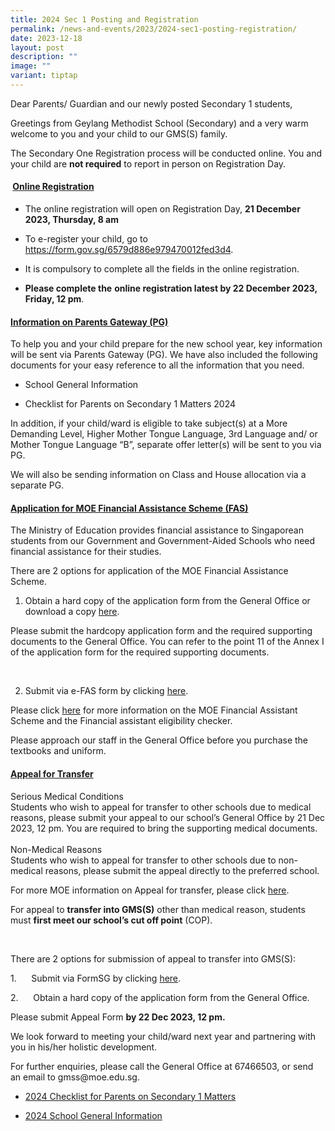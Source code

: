 ```yaml
---
title: 2024 Sec 1 Posting and Registration
permalink: /news-and-events/2023/2024-sec1-posting-registration/
date: 2023-12-18
layout: post
description: ""
image: ""
variant: tiptap
---
```

<p>Dear Parents/ Guardian and our newly posted Secondary 1 students,</p><p>Greetings from Geylang Methodist School (Secondary) and a very warm welcome to you and your child to our GMS(S) family.</p><p>The Secondary One Registration process will be conducted online. You and your child are&nbsp;<strong>not required</strong>&nbsp;to report in person on Registration Day.</p><h4>&nbsp;<u>Online Registration</u></h4><ul data-tight="true" class="tight"><li><p>The online registration will open on Registration Day, <strong>21 December 2023, Thursday, 8 am</strong></p></li><li><p>To e-register your child, go to <a href="https://form.gov.sg/6579d886e979470012fed3d4" rel="noopener noreferrer nofollow" target="_blank">https://form.gov.sg/6579d886e979470012fed3d4</a>.</p></li><li><p>It is compulsory to complete all the fields in the online registration.</p></li><li><p><strong>Please complete the</strong> <strong>online registration latest by 22 December 2023, Friday, 12 pm</strong>.</p></li></ul><h4><u>Information on Parents Gateway (PG)</u></h4><p>To help you and your child prepare for the new school year, key information will be sent via Parents Gateway (PG). We have also included the following documents for your easy reference to all the information that you need.</p><ul data-tight="true" class="tight"><li><p>School General Information</p></li><li><p>Checklist for Parents on Secondary 1 Matters 2024</p></li></ul><p>In addition, if your child/ward is eligible to take subject(s) at a More Demanding Level, Higher Mother Tongue Language, 3rd Language and/ or Mother Tongue Language “B”, separate offer letter(s) will be sent to you via PG.</p><p>We will also be sending information on Class and House allocation via a separate PG.</p><h4><u>Application for MOE Financial Assistance Scheme (FAS)</u></h4><p>The Ministry of Education provides financial assistance to Singaporean students from our Government and Government-Aided Schools who need financial assistance for their studies.</p><p>There are 2 options for application of the MOE Financial Assistance Scheme.</p><ol data-tight="true" class="tight"><li><p>Obtain a hard copy of the application form from the General Office or download a copy <a href="https://www.moe.gov.sg/financial-matters/-/media/a2155de9879a4d1db7eef286a4451e2c.ashx" rel="noopener noreferrer nofollow" target="_blank">here</a>.</p></li></ol><p>Please submit the hardcopy application form and the required supporting documents to the General Office. You can refer to the point 11 of the Annex I of the application form for the required supporting documents.</p><p>&nbsp;</p><ol start="2" data-tight="true" class="tight"><li><p>Submit via e-FAS form by clicking <a href="https://form.gov.sg/64e2f8f73f582600139f54ac" rel="noopener noreferrer nofollow" target="_blank">here</a>.</p></li></ol><p>Please click <a href="https://www.moe.gov.sg/financial-matters/financial-assistance" rel="noopener noreferrer nofollow" target="_blank">here</a> for more information on the MOE Financial Assistant Scheme and the Financial assistant eligibility checker.</p><p>Please approach our staff in the General Office before you purchase the textbooks and uniform.</p><p></p><p></p><h4><u>Appeal for Transfer</u><strong><br></strong></h4><p>Serious Medical Conditions&nbsp;<br>Students who wish to appeal for transfer to other schools due to medical reasons, please submit your appeal to our school’s General Office&nbsp;by 21 Dec 2023, 12 pm. You are required to bring the supporting medical documents. <br>&nbsp;<br>Non-Medical Reasons<br>Students who wish to appeal for transfer to other schools due to non-medical reasons, please submit the appeal&nbsp;directly&nbsp;to the preferred school.</p><p>For more MOE information on Appeal for transfer, please click <a href="https://www.moe.gov.sg/secondary/s1-posting/results/appeal-for-school-transfer" rel="noopener noreferrer nofollow" target="_blank">here</a>.</p><p>For appeal to <strong>transfer into GMS(S)</strong> other than medical reason, students must <strong>first meet our school’s cut off point</strong> (COP).</p><p>&nbsp;</p><p>There are 2 options for submission of appeal to transfer into GMS(S):</p><p>1.&nbsp;&nbsp;&nbsp;&nbsp;&nbsp; Submit via FormSG by clicking <a href="https://form.gov.sg/656fe2c71bbc3800125f6804" rel="noopener noreferrer nofollow" target="_blank">here</a>.</p><p>2.&nbsp;&nbsp;&nbsp;&nbsp;&nbsp; Obtain a hard copy of the application form from the General Office.</p><p>Please submit Appeal Form <strong>by 22 Dec 2023, 12 pm.</strong></p><p>We look forward to meeting your child/ward next year and partnering with you in his/her holistic development.</p><p>For further enquiries, please call the General Office at 67466503, or send an email to <a rel="noopener noreferrer nofollow" target="_blank">gmss@moe.edu.sg</a>.</p><p></p><p></p><p></p><ul data-tight="true" class="tight"><li><p><a href="/files/Checklist_for_Parents_on_Secondary_1_Matters_2024.pdf" rel="noopener noreferrer nofollow" target="_blank">2024 Checklist for Parents on Secondary 1 Matters</a></p></li><li><p><a href="/files/School_General_Information_2024.pdf" rel="noopener noreferrer nofollow" target="_blank">2024 School General Information</a></p></li></ul><p></p>